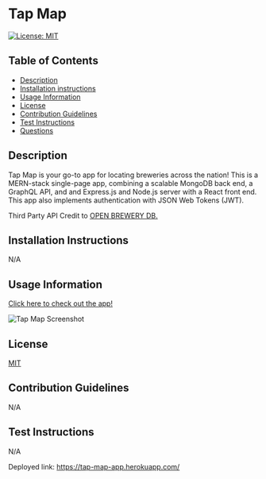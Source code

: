 # Tap Map

[![License: MIT](https://img.shields.io/badge/License-MIT-yellow.svg)](https://opensource.org/licenses/MIT)

## Table of Contents
* [Description](#description)
* [Installation instructions](#installation-instructions)
* [Usage Information](#usage-information)
* [License](#license)
* [Contribution Guidelines](#contribution-guidelines)
* [Test Instructions](#test-instructions)
* [Questions](#questions)

## Description
Tap Map is your go-to app for locating breweries across the nation! This is a MERN-stack single-page app, combining a scalable MongoDB back end, a GraphQL API, and and Express.js and Node.js server with a React front end. This app also implements authentication with JSON Web Tokens (JWT).

Third Party API Credit to [OPEN BREWERY DB.](https://www.openbrewerydb.org)

## Installation Instructions
N/A

## Usage Information
[Click here to check out the app!](https://tap-map-app.herokuapp.com/)

![Tap Map Screenshot](./client/src/assets/images/tap-map-screenshot.png)

## License
[MIT](https://opensource.org/licenses/MIT)

## Contribution Guidelines
N/A

## Test Instructions
N/A




Deployed link: https://tap-map-app.herokuapp.com/